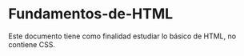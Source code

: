 # Fundamentos-de-HTML
Este documento tiene como finalidad estudiar lo básico de HTML, no contiene CSS.
